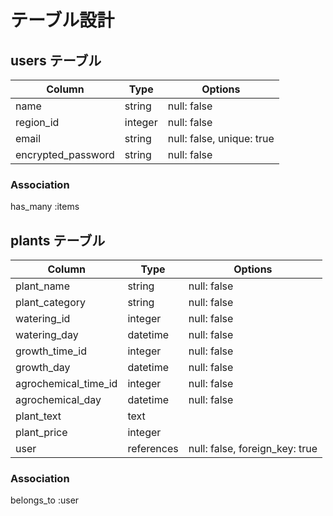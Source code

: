 # テーブル設計

## users テーブル

| Column             | Type    | Options                  |
| ------------------ | ------- | ------------------------ |
| name               | string  | null: false              |
| region_id          | integer | null: false              |
| email              | string  | null: false, unique: true|
| encrypted_password | string  | null: false              |

### Association

has_many :items

## plants テーブル

| Column                | Type       | Options                        |
| --------------------- | ---------- | ------------------------------ |
| plant_name            | string     | null: false                    |
| plant_category        | string     | null: false                    |
| watering_id           | integer    | null: false                    |
| watering_day          | datetime   | null: false                    |
| growth_time_id        | integer    | null: false                    |
| growth_day            | datetime   | null: false                    |
| agrochemical_time_id  | integer    | null: false                    |
| agrochemical_day      | datetime   | null: false                    |
| plant_text            | text       |                                |
| plant_price           | integer    |                                |
| user                  | references | null: false, foreign_key: true |

### Association

belongs_to :user
